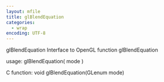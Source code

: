 ```yaml
---
layout: mfile
title: glBlendEquation
categories:
  - wrap
encoding: UTF-8
---
```


glBlendEquation  Interface to OpenGL function glBlendEquation

usage:  glBlendEquation( mode )

C function:  void glBlendEquation(GLenum mode)